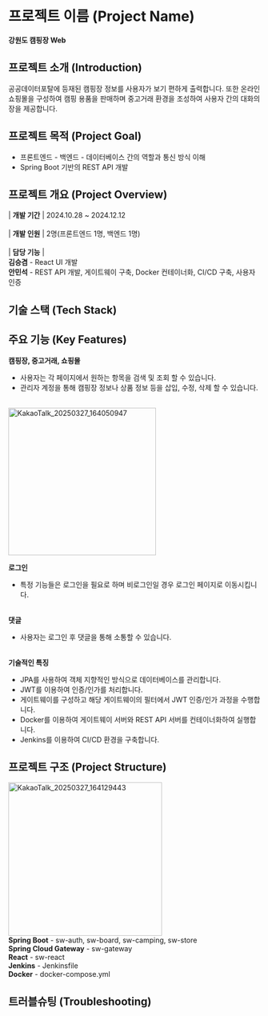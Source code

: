 # 프로젝트 이름 (Project Name)
 **강원도 캠핑장 Web**
## 프로젝트 소개 (Introduction)
 공공데이터포탈에 등재된 캠핑장 정보를 사용자가 보기 편하게 출력합니다.
 또한 온라인 쇼핑몰을 구성하여 캠핑 용품을 판매하며 중고거래 환경을 조성하여 
 사용자 간의 대화의 장을 제공합니다.
## 프로젝트 목적 (Project Goal)
- 프론트엔드 - 백엔드 - 데이터베이스 간의 역할과 통신 방식 이해 <br>
-  Spring Boot 기반의 REST API 개발
## 프로젝트 개요 (Project Overview)
 | **개발 기간** | 2024.10.28 ~ 2024.12.12 <br> <br>
 | **개발 인원** | 2명(프론트엔드 1명, 백엔드 1명) <br> <br>
 | **담당 기능** | <br>
  **김승겸** - React UI 개발 <br>
  **안민석** - REST API 개발, 게이트웨이 구축, Docker 컨테이너화, CI/CD 구축, 사용자 인증
## 기술 스택 (Tech Stack)

## 주요 기능 (Key Features)
**캠핑장, 중고거래, 쇼핑몰** <br>
- 사용자는 각 페이지에서 원하는 항목을 검색 및 조회 할 수 있습니다. <br>
- 관리자 계정을 통해 캠핑장 정보나 상품 정보 등을 삽입, 수정, 삭제 할 수 있습니다. <br><br>
<img width="295" alt="KakaoTalk_20250327_164050947" src="https://github.com/user-attachments/assets/e2e1c712-2fb7-48f3-aee9-f99ccacb9a39" />

**로그인** <br>
- 특정 기능들은 로그인을 필요로 하며 비로그인일 경우 로그인 페이지로 이동시킵니다. <br><br>

**댓글** <br>
- 사용자는 로그인 후 댓글을 통해 소통할 수 있습니다. <br><br>

**기술적인 특징** <br>
- JPA를 사용하여 객체 지향적인 방식으로 데이터베이스를 관리합니다. <br>
- JWT를 이용하여 인증/인가를 처리합니다. <br>
- 게이트웨이를 구성하고 해당 게이트웨이의 필터에서 JWT 인증/인가 과정을 수행합니다. <br>
- Docker를 이용하여 게이트웨이 서버와 REST API 서버를 컨테이너화하여 실행합니다. <br>
- Jenkins를 이용하여 CI/CD 환경을 구축합니다. <br>

## 프로젝트 구조 (Project Structure)
<img width="307" alt="KakaoTalk_20250327_164129443" src="https://github.com/user-attachments/assets/edea8aa6-5893-49f8-8e63-cc07cbf4c99d" /> <br>
**Spring Boot** - sw-auth, sw-board, sw-camping, sw-store <br>
**Spring Cloud Gateway** - sw-gateway <br>
**React** - sw-react <br>
**Jenkins** - Jenkinsfile <br>
**Docker** - docker-compose.yml

## 트러블슈팅 (Troubleshooting)


